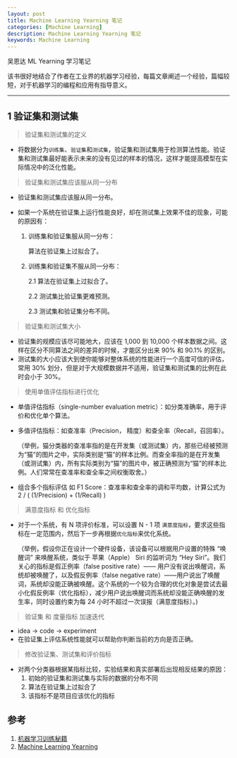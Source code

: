```yaml
---
layout: post
title: Machine Learning Yearning 笔记
categories: [Machine Learning]
description: Machine Learning Yearning 笔记
keywords: Machine Learning
---
```


吴恩达 ML Yearning 学习笔记

该书很好地结合了作者在工业界的机器学习经验，每篇文章阐述一个经验，篇幅较短，对于机器学习的编程和应用有指导意义。

---

## 1 验证集和测试集

> 验证集和测试集的定义

- 将数据分为`训练集`、`验证集`和`测试集`，验证集和测试集用于检测算法性能。验证集和测试集最好能表示未来的没有见过的样本的情况，这样才能提高模型在实际情况中的泛化性能。

> 验证集和测试集应该服从同一分布

- 验证集和测试集应该服从同一分布。
- 如果一个系统在验证集上运行性能良好，却在测试集上效果不佳的现象，可能的原因有：
    
    1. 训练集和验证集服从同一分布：

        算法在验证集上过拟合了。

    2. 训练集和验证集不服从同一分布：
        
        2.1 算法在验证集上过拟合了。
        
        2.2 测试集比验证集更难预测。

        2.3 测试集和验证集分布不同。

> 验证集和测试集大小

- 验证集的规模应该尽可能地大，应该在 1,000 到 10,000 个样本数据之间。这样在区分不同算法之间的差异的时候，才能区分出来 90% 和 90.1% 的区别。
- 测试集的大小应该大到使你能够对整体系统的性能进行一个高度可信的评估，常用 30% 划分，但是对于大规模数据并不适用，验证集和测试集的比例在此时会小于 30%。

> 使用单值评估指标进行优化

- 单值评估指标（single-number evaluation metric）：如分类准确率，用于评价和优化单个算法。
- 多值评估指标：如查准率（Precision， 精度）和查全率（Recall，召回率）。

    （举例，猫分类器的查准率指的是在开发集（或测试集）内，那些已经被预测为“猫”的图片之中，实际类别是“猫”的样本比例。而查全率指的是在开发集（或测试集）内，所有实际类别为“猫”的图片中，被正确预测为“猫”的样本比例。人们常常在查准率和查全率之间权衡取舍。）

- 组合多个指标评估 如 F1 Score：查准率和查全率的调和平均数，计算公式为 2 / ( (1/Precision) + (1/Recall) )

> 满意度指标 和 优化指标

- 对于一个系统，有 N 项评价标准，可以设置 N - 1 项 `满意度指标`，要求这些指标在一定范围内，然后下一步再根据`优化指标`来优化系统。
  
    （举例，假设你正在设计一个硬件设备，该设备可以根据用户设置的特殊 “唤醒词” 来唤醒系统，类似于 苹果（Apple） Siri 的监听词为 “Hey Siri”。我们关心的指标是假正例率（false positive rate）—— 用户没有说出唤醒词，系统却被唤醒了，以及假反例率（false negative rate）——用户说出了唤醒词，系统却没能正确被唤醒。这个系统的一个较为合理的优化对象是尝试去最小化假反例率（优化指标），减少用户说出唤醒词而系统却没能正确唤醒的发生率，同时设置约束为每 24 小时不超过一次误报（满意度指标）。)


> 验证集 和 度量指标 加速迭代
- idea -> code -> experiment
- 在验证集上评估系统性能就可以帮助你判断当前的方向是否正确。

> 修改验证集、测试集和评价指标
- 对两个分类器根据某指标比较，实验结果和真实部署后出现相反结果的原因：
    1. 初始的验证集和测试集与实际的数据的分布不同
    2. 算法在验证集上过拟合了
    3. 该指标不是项目应该优化的指标



## 参考
1. [机器学习训练秘籍](https://accepteddoge.github.io/machine-learning-yearning-cn/)
2. [Machine Learning Yearning](http://www.mlyearning.org/)
